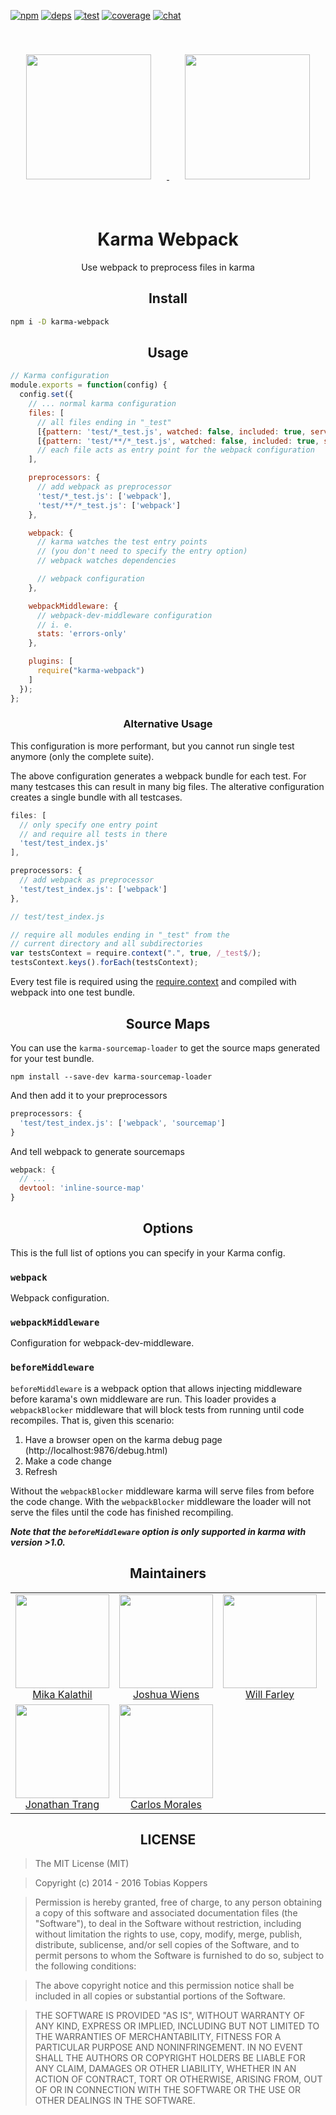 [npm]: https://img.shields.io/npm/v/karma-webpack.svg
[npm-url]: https://npmjs.com/package/karma-webpack

[deps]: https://david-dm.org/webpack/karma-webpack.svg
[deps-url]: https://david-dm.org/webpack/karma-webpack

[chat]: https://img.shields.io/badge/gitter-webpack%2Fwebpack-brightgreen.svg
[chat-url]: https://gitter.im/webpack/webpack

[test]: http://img.shields.io/travis/webpack/karma-webpack.svg
[test-url]: https://travis-ci.org/webpack/karma-webpack

[cover]: https://codecov.io/gh/webpack/karma-webpack/branch/master/graph/badge.svg
[cover-url]: https://codecov.io/gh/webpack/karma-webpack

[![npm][npm]][npm-url]
[![deps][deps]][deps-url]
[![test][test]][test-url]
[![coverage][cover]][cover-url]
[![chat][chat]][chat-url]

<div align="center">
  <a href='https://github.com/karma-runner/karma'>
    <img width="200" height="200" vspace="20" hspace="25"
      src="https://worldvectorlogo.com/logos/karma.svg">
  </a>
  <a href="https://github.com/webpack/webpack">
    <img width="200" height="200" vspace="40" hspace="25"
      src="https://worldvectorlogo.com/logos/webpack.svg">
  </a>
  <h1>Karma Webpack</h1>
  <p>Use webpack to preprocess files in karma<p>
</div>

<h2 align="center">Install</h2>

```bash
npm i -D karma-webpack
```

<h2 align="center">Usage</h2>

``` javascript
// Karma configuration
module.exports = function(config) {
  config.set({
    // ... normal karma configuration
    files: [
      // all files ending in "_test"
      [{pattern: 'test/*_test.js', watched: false, included: true, served: true}],
      [{pattern: 'test/**/*_test.js', watched: false, included: true, served: true}],
      // each file acts as entry point for the webpack configuration
    ],

    preprocessors: {
      // add webpack as preprocessor
      'test/*_test.js': ['webpack'],
      'test/**/*_test.js': ['webpack']
    },

    webpack: {
      // karma watches the test entry points
      // (you don't need to specify the entry option)
      // webpack watches dependencies

      // webpack configuration
    },

    webpackMiddleware: {
      // webpack-dev-middleware configuration
      // i. e.
      stats: 'errors-only'
    },

    plugins: [
      require("karma-webpack")
    ]
  });
};
```

<h3 align="center">Alternative Usage</h3>

This configuration is more performant, but you cannot run single test anymore (only the complete suite).

The above configuration generates a webpack bundle for each test. For many testcases this can result in many big files. The alterative configuration creates a single bundle with all testcases.

``` javascript
files: [
  // only specify one entry point
  // and require all tests in there
  'test/test_index.js'
],

preprocessors: {
  // add webpack as preprocessor
  'test/test_index.js': ['webpack']
},
```

``` javascript
// test/test_index.js

// require all modules ending in "_test" from the
// current directory and all subdirectories
var testsContext = require.context(".", true, /_test$/);
testsContext.keys().forEach(testsContext);
```

Every test file is required using the [require.context](http://webpack.github.io/docs/context.html#require-context) and compiled with webpack into one test bundle.

<h2 align="center">Source Maps</h2>

You can use the `karma-sourcemap-loader` to get the source maps generated for your test bundle.

```
npm install --save-dev karma-sourcemap-loader
```

And then add it to your preprocessors

``` javascript
preprocessors: {
  'test/test_index.js': ['webpack', 'sourcemap']
}
```

And tell webpack to generate sourcemaps

``` javascript
webpack: {
  // ...
  devtool: 'inline-source-map'
}
```

<h2 align="center">Options</h2>

This is the full list of options you can specify in your Karma config.

### `webpack`

Webpack configuration.

### `webpackMiddleware`

Configuration for webpack-dev-middleware.

### `beforeMiddleware`

`beforeMiddleware` is a webpack option that allows injecting middleware before
karama's own middleware are run. This loader provides a `webpackBlocker`
middleware that will block tests from running until code recompiles. That is,
given this scenario:

1. Have a browser open on the karma debug page (http://localhost:9876/debug.html)
2. Make a code change
3. Refresh

Without the `webpackBlocker` middleware karma will serve files from before
the code change. With the `webpackBlocker` middleware the loader will not serve
the files until the code has finished recompiling.

***Note that the `beforeMiddleware` option is only supported in karma with version >1.0.***

<h2 align="center">Maintainers</h2>

<table>
  <tbody>
    <tr>
      <td align="center">
        <img width="150" height="150"
        src="https://avatars.githubusercontent.com/u/4650931?v=3&s=150">
        </br>
        <a href="https://github.com/MikaAK">Mika Kalathil</a>
      </td>
      <td align="center">
        <img width="150" height="150"
        src="https://avatars.githubusercontent.com/u/8420490?v=3&s=150">
        <a href="https://github.com/d3viant0ne">Joshua Wiens</a>
      </td>
      <td align="center">
        <img width="150" height="150" src="https://avatars.githubusercontent.com/u/1919664?v=3&s=150">
        <a href="https://github.com/goldhand">Will Farley</a>
      </td>
      <td align="center">
        <img width="150" height="150"
        src="https://avatars.githubusercontent.com/u/1307954?v=3&s=150">
        <a href="https://github.com/DanielaValero">Daniela Valero</a>
      </td>
    </tr>
    <tr>
      <td align="center">
        <img width="150" height="150"
        src="https://avatars.githubusercontent.com/u/122108?v=3&s=150">
        <a href="https://github.com/jon301">Jonathan Trang</a>
      </td>
      <td align="center">
        <img width="150" height="150"
        src="https://avatars.githubusercontent.com/u/3285723?v=3&s=150">
        <a href="https://github.com/carlos-">Carlos Morales</a>
      </td>
    </tr>
  <tbody>
</table>

<h2 align="center">LICENSE</h2>

> The MIT License (MIT)

> Copyright (c) 2014 - 2016 Tobias Koppers

> Permission is hereby granted, free of charge, to any person obtaining a copy
of this software and associated documentation files (the "Software"), to deal
in the Software without restriction, including without limitation the rights
to use, copy, modify, merge, publish, distribute, sublicense, and/or sell
copies of the Software, and to permit persons to whom the Software is
furnished to do so, subject to the following conditions:

> The above copyright notice and this permission notice shall be included in
all copies or substantial portions of the Software.

> THE SOFTWARE IS PROVIDED "AS IS", WITHOUT WARRANTY OF ANY KIND, EXPRESS OR
IMPLIED, INCLUDING BUT NOT LIMITED TO THE WARRANTIES OF MERCHANTABILITY,
FITNESS FOR A PARTICULAR PURPOSE AND NONINFRINGEMENT. IN NO EVENT SHALL THE
AUTHORS OR COPYRIGHT HOLDERS BE LIABLE FOR ANY CLAIM, DAMAGES OR OTHER
LIABILITY, WHETHER IN AN ACTION OF CONTRACT, TORT OR OTHERWISE, ARISING FROM,
OUT OF OR IN CONNECTION WITH THE SOFTWARE OR THE USE OR OTHER DEALINGS IN
THE SOFTWARE.
